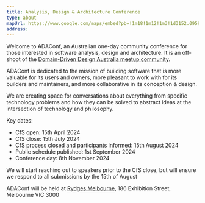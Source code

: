 ```yaml
---
title: Analysis, Design & Architecture Conference
type: about
mapUrl: https://www.google.com/maps/embed?pb=!1m18!1m12!1m3!1d3152.095925021014!2d144.96807407642322!3d-37.81122207197626!2m3!1f0!2f0!3f0!3m2!1i1024!2i768!4f13.1!3m3!1m2!1s0x6ad642c8c3f81d1b%3A0x9bd12beb0e63f43f!2sRydges%20Melbourne!5e0!3m2!1sen!2sau!4v1722901767612!5m2!1sen!2sau
address: 
---
```


Welcome to ADAConf, an Australian one-day community conference for those interested in software analysis, design and architecture.  It is an off-shoot of the <a href="https://www.meetup.com/en-AU/domain-driven-design-australia/" target="_blank">Domain-Driven Design Australia meetup community</a>.

ADAConf is dedicated to the mission of building software that is more valuable for its users and owners, more pleasant to work with for its builders and maintainers, and more collaborative in its conception & design.

We are creating space for conversations about everything from specific technology problems and how they can be solved to abstract ideas at the intersection of technology and philosophy.

Key dates:

* CfS open: 15th April 2024
* CfS close: 15th July 2024
* CfS process closed and participants informed: 15th August 2024
* Public schedule published: 1st September 2024
* Conference day: 8th November 2024

We will start reaching out to speakers prior to the CfS close, but will ensure we respond to all submissions by the 15th of August

ADAConf will be held at [Rydges Melbourne](https://www.rydges.com/accommodation/melbourne-vic/melbourne-cbd/), 186 Exhibition Street, Melbourne VIC 3000